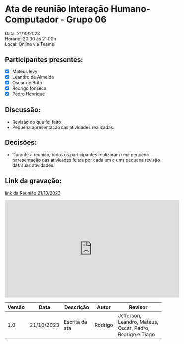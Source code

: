 # Ata de reunião Interação Humano-Computador - Grupo 06

Data: 21/10/2023 <br>
Horário: 20:30 às 21:00h<br>
Local: Online via Teams

## Participantes presentes:

- [x] Mateus levy
- [x] Leandro de Almeida
- [x] Oscar de Brito
- [x] Rodrigo fonseca
- [x] Pedro Henrique

## Discussão:

- Revisão do que foi feito.
- Pequena apresentação das atividades realizadas.

## Decisões:

- Durante a reunião, todos os participantes realizaram uma pequena paresentação das atividades feitas por cada um e uma pequena revisão das suas atividades.

## Link da gravação:

[link da Reunião 21/10/2023](https://youtu.be/IP-_l0y882s)

<center>
<iframe width="560" height="315" src="https://www.youtube.com/embed/IP-_l0y882s?si=6f17gcrUk9XyxlEk" title="YouTube video player" frameborder="0" allow="accelerometer; autoplay; clipboard-write; encrypted-media; gyroscope; picture-in-picture; web-share" allowfullscreen></iframe>
</center>



<center>

| Versão | Data       | Descrição                | Autor                                       | Revisor                                      |
| ------ | ---------- | ------------------------ | ------------------------------------------------ | ------------------------------------------------ |
| 1.0  | 21/10/2023 | Escrita da ata | Rodrigo | Jefferson, Leandro, Mateus, Oscar, Pedro, Rodrigo e Tiago                                           |
                                      


</center>
